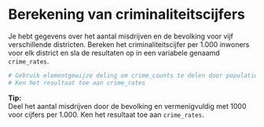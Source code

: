 # Berekening van criminaliteitscijfers

Je hebt gegevens over het aantal misdrijven en de bevolking voor vijf verschillende districten. Bereken het criminaliteitscijfer per 1.000 inwoners voor elk district en sla de resultaten op in een variabele genaamd `crime_rates`.

```R
# Gebruik elementgewijze deling om crime_counts te delen door population, vermenigvuldig daarna met 1000
# Ken het resultaat toe aan crime_rates
```

**Tip:**  
Deel het aantal misdrijven door de bevolking en vermenigvuldig met 1000 voor cijfers per 1.000. Ken het resultaat toe aan `crime_rates`.
